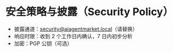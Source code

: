 ﻿# 安全策略与披露（Security Policy）

- 披露通道：security@aiagentmarket.local（请替换）
- 响应时限：收到 2 个工作日内确认，7 日内初步分析
- 加密：PGP 公钥（可选）

